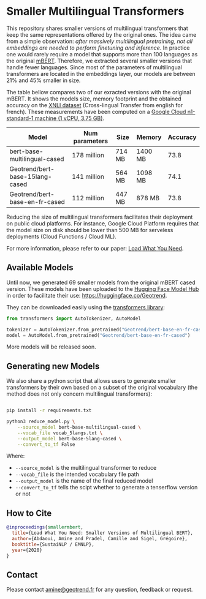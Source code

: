 # Smaller Multilingual Transformers

This repository shares smaller versions of multilingual transformers that keep the same representations offered by the original ones. The idea came from a simple observation: *after massively multilingual pretraining, not all embeddings are needed to perform finetuning and inference*. In practice one would rarely require a model that supports more than 100 languages as the original [mBERT](https://github.com/google-research/bert/blob/master/multilingual.md). Therefore, we extracted several smaller versions that handle fewer languages. Since most of the parameters of multilingual transformers are located in the embeddings layer, our models are between 21% and 45% smaller in size.

The table bellow compares two of our exracted versions with the original mBERT. It shows the models size, memory footprint and the obtained accuracy on the [XNLI dataset](https://github.com/facebookresearch/XNLI) (Cross-lingual Transfer from english for french). These measurements have been computed on a [Google Cloud n1-standard-1 machine (1 vCPU, 3.75 GB)](https://cloud.google.com/compute/docs/machine-types\#n1_machine_type).

|            Model                | Num parameters |   Size   |  Memory  | Accuracy |
| ----------------------------    | -------------- | -------- | -------- | -------- |
| bert-base-multilingual-cased    |   178 million  |  714 MB  | 1400 MB  |   73.8   |
| Geotrend/bert-base-15lang-cased |   141 million  |  564 MB  | 1098 MB  |   74.1   |
| Geotrend/bert-base-en-fr-cased  |   112 million  |  447 MB  |  878 MB  |   73.8   |

Reducing the size of multilingual transformers facilitates their deployment on public cloud platforms. 
For instance, Google Cloud Platform requires that the model size on disk should be lower than 500 MB for serveless deployments (Cloud Functions / Cloud ML).

For more information, please refer to our paper: [Load What You Need](https://arxiv.org/abs/2010.05609).

## Available Models

Until now, we generated 69 smaller models from the original mBERT cased version. These models have been uploaded to the [Hugging Face Model Hub](https://huggingface.co/models) in order to facilitate their use: https://huggingface.co/Geotrend.

They can be downloaded easily using the [transformers library](https://github.com/huggingface/transformers):

```python
from transformers import AutoTokenizer, AutoModel

tokenizer = AutoTokenizer.from_pretrained("Geotrend/bert-base-en-fr-cased")
model = AutoModel.from_pretrained("Geotrend/bert-base-en-fr-cased")

```

More models will be released soon.

## Generating new Models

We also share a python script that allows users to generate smaller transformers by their own based on a subset of the original vocabulary (the method does not only concern multilingual transformers):

```bash

pip install -r requirements.txt

python3 reduce_model.py \
	--source_model bert-base-multilingual-cased \
	--vocab_file vocab_5langs.txt \
	--output_model bert-base-5lang-cased \
	--convert_to_tf False
```

Where:
- `--source_model` is the multilingual transformer to reduce
- `--vocab_file` is the intended vocabulary file path
- `--output_model` is the name of the final reduced model
- `--convert_to_tf` tells the scipt whether to generate a tenserflow version or not

## How to Cite

```bibtex
@inproceedings{smallermbert,
  title={Load What You Need: Smaller Versions of Multilingual BERT},
  author={Abdaoui, Amine and Pradel, Camille and Sigel, Grégoire},
  booktitle={SustaiNLP / EMNLP},
  year={2020}
}
```

## Contact 

Please contact amine@geotrend.fr for any question, feedback or request.
